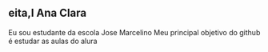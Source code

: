 ## eita,I Ana Clara 
Eu sou estudante da escola Jose Marcelino 
Meu principal objetivo do github é estudar as aulas do alura
